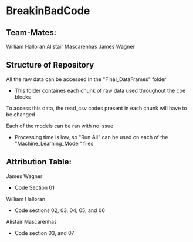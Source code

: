 # BreakinBadCode

## Team-Mates:
William Halloran 
Alistair Mascarenhas
James Wagner

## Structure of Repository 
All the raw data can be accessed in the "Final_DataFrames" folder 
- This folder containes each chunk of raw data used throughout the coe blocks 

To access this data, the read_csv codes present in each chunk will have to be changed 

Each of the models can be ran with no issue
- Processing time is low, so "Run All" can be used on each of the "Machine_Learning_Model" files

## Attribution Table: 
James Wagner
- Code Section 01

William Halloran 
- Code sections 02, 03, 04, 05, and 06 

Alistair Mascarenhas
- Code section 03, and 07